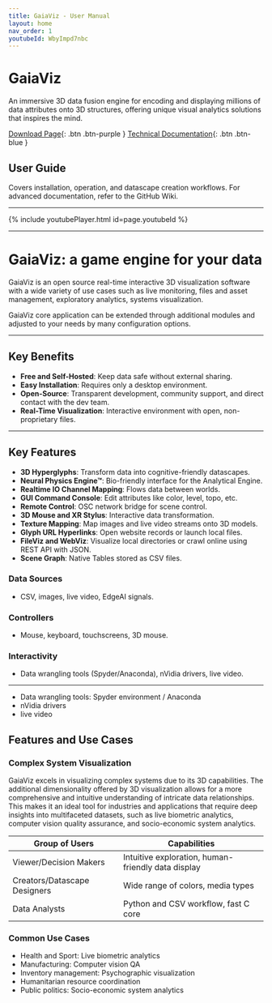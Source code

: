 ```yaml
---
title: GaiaViz - User Manual
layout: home
nav_order: 1
youtubeId: WbyImpd7nbc
---
```

# GaiaViz

An immersive 3D data fusion engine for encoding and displaying millions of data attributes onto 3D structures, offering unique visual analytics solutions that inspires the mind.


[Download Page](https://gaiaviz.com/downloads){: .btn .btn-purple } [Technical Documentation](https://github.com/GaiaViz/GaiaViz/wiki){: .btn .btn-blue } 

## User Guide

Covers installation, operation, and datascape creation workflows. For advanced documentation, refer to the GitHub Wiki.

------------------------

{% include youtubePlayer.html id=page.youtubeId %}

---------------------------------------
# GaiaViz: a game engine for your data

GaiaViz is an open source real-time interactive 3D visualization software with a wide variety of use cases such as live monitoring, files and asset management, exploratory analytics, systems visualization.

GaiaViz core application can be extended through additional modules and adjusted to your needs by many configuration options.

-----------
## Key Benefits

- **Free and Self-Hosted**: Keep data safe without external sharing.
- **Easy Installation**: Requires only a desktop environment.
- **Open-Source**: Transparent development, community support, and direct contact with the dev team.
- **Real-Time Visualization**: Interactive environment with open, non-proprietary files.

-----------------------

## Key Features

- **3D Hyperglyphs**: Transform data into cognitive-friendly datascapes.
- **Neural Physics Engine™**: Bio-friendly interface for the Analytical Engine.
- **Realtime IO Channel Mapping**: Flows data between worlds.
- **GUI Command Console**: Edit attributes like color, level, topo, etc.
- **Remote Control**: OSC network bridge for scene control.
- **3D Mouse and XR Stylus**: Interactive data transformation.
- **Texture Mapping**: Map images and live video streams onto 3D models.
- **Glyph URL Hyperlinks**: Open website records or launch local files.
- **FileViz and WebViz**: Visualize local directories or crawl online using REST API with JSON.
- **Scene Graph**: Native Tables stored as CSV files.



### Data Sources

- CSV, images, live video, EdgeAI signals.

### Controllers

- Mouse, keyboard, touchscreens, 3D mouse.

### Interactivity

- Data wrangling tools (Spyder/Anaconda), nVidia drivers, live video.


----------------

- Data wrangling tools: Spyder environment / Anaconda 
- nVidia drivers
- live video

## Features and Use Cases
### Complex System Visualization

GaiaViz excels in visualizing complex systems due to its 3D capabilities. The additional dimensionality offered by 3D visualization allows for a more comprehensive and intuitive understanding of intricate data relationships. This makes it an ideal tool for industries and applications that require deep insights into multifaceted datasets, such as live biometric analytics, computer vision quality assurance, and socio-economic system analytics.

| Group of Users               | Capabilities                                       |
| ---------------------------- | -------------------------------------------------- |
| Viewer/Decision Makers       | Intuitive exploration, human-friendly data display |
| Creators/Datascape Designers | Wide range of colors, media types                  |
| Data Analysts                | Python and CSV workflow, fast C core               |

### Common Use Cases

- Health and Sport: Live biometric analytics
- Manufacturing: Computer vision QA
- Inventory management: Psychographic visualization
- Humanitarian resource coordination
- Public politics: Socio-economic system analytics

 

